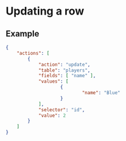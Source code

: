 # Updating a row

## Example
```json
{
	"actions": [
		{
			"action": "update",
			"table": "players",
			"fields": [ "name" ],
			"values": [
					{
							"name": "Blue"
					}
			],
			"selector": "id",
			"value": 2
		}	
	]
}
```
